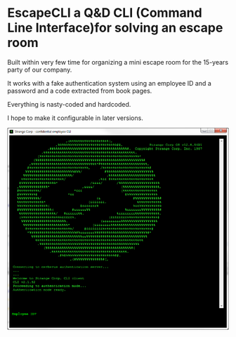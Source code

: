 # EscapeCLI a Q&D CLI (Command Line Interface)for solving an escape room

Built within very few time for organizing a mini escape room for the 15-years party of our company.

It works with a fake authentication system using an employee ID and a password and a code extracted from book pages.

Everything is nasty-coded and hardcoded.

I hope to make it configurable in later versions.

![](img/screenshot.png)





